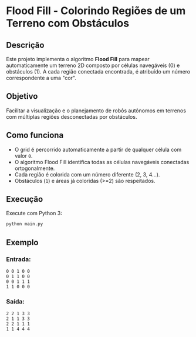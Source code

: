 # Flood Fill - Colorindo Regiões de um Terreno com Obstáculos

## Descrição

Este projeto implementa o algoritmo **Flood Fill** para mapear automaticamente um terreno 2D composto por células navegáveis (0) e obstáculos (1). A cada região conectada encontrada, é atribuído um número correspondente a uma "cor".

## Objetivo

Facilitar a visualização e o planejamento de robôs autônomos em terrenos com múltiplas regiões desconectadas por obstáculos.

## Como funciona

- O grid é percorrido automaticamente a partir de qualquer célula com valor `0`.
- O algoritmo Flood Fill identifica todas as células navegáveis conectadas ortogonalmente.
- Cada região é colorida com um número diferente (2, 3, 4...).
- Obstáculos (`1`) e áreas já coloridas (>=2) são respeitados.

## Execução

Execute com Python 3:

```bash
python main.py
```

## Exemplo

### Entrada:

```
0 0 1 0 0
0 1 1 0 0
0 0 1 1 1
1 1 0 0 0
```

### Saída:

```
2 2 1 3 3
2 1 1 3 3
2 2 1 1 1
1 1 4 4 4
```
